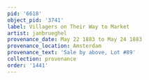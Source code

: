 ```yaml
---
pid: '6618'
object_pid: '3741'
label: Villagers on Their Way to Market
artist: janbrueghel
provenance_date: May 22 1883 to May 24 1883
provenance_location: Amsterdam
provenance_text: 'Sale by above, Lot #89'
collection: provenance
order: '1441'
---
```

